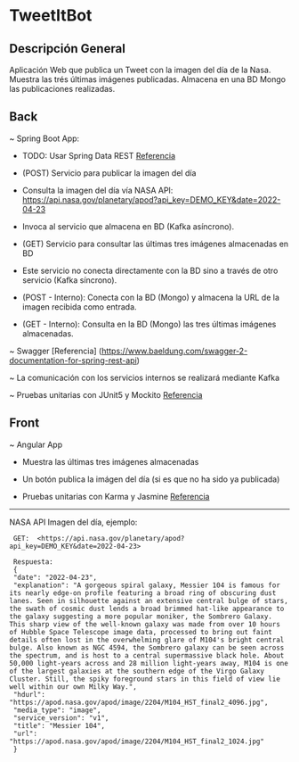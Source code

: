 # TweetItBot

## Descripción General

 Aplicación Web que publica un Tweet con la imagen del día de la Nasa.
 Muestra las trés últimas imágenes publicadas.
 Almacena en una BD Mongo las publicaciones realizadas.

## Back

 ~ Spring Boot App:

- TODO: Usar Spring Data REST [Referencia](https://www.baeldung.com/spring-data-rest-intro)

- (POST) Servicio para publicar la imagen del día
- Consulta la imagen del día vía NASA API:  <https://api.nasa.gov/planetary/apod?api_key=DEMO_KEY&date=2022-04-23>
- Invoca al servicio que almacena en BD (Kafka asíncrono).
- (GET) Servicio para consultar las últimas tres imágenes almacenadas en BD
- Este servicio no conecta directamente con la BD sino a través de otro servicio (Kafka síncrono).

- (POST - Interno): Conecta con la BD (Mongo) y almacena la URL de la imagen recibida como entrada.
- (GET - Interno): Consulta en la BD (Mongo) las tres últimas imágenes almacenadas.

~  Swagger [Referencia] (https://www.baeldung.com/swagger-2-documentation-for-spring-rest-api)

~  La comunicación con los servicios internos se realizará mediante Kafka

~  Pruebas unitarias con JUnit5 y Mockito [Referencia](https://howtodoinjava.com/spring-boot2/testing/spring-boot-mockito-junit-example/)

## Front

~  Angular App

- Muestra las últimas tres imágenes almacenadas
- Un botón publica la imágen del día (si es que no ha sido ya publicada)

- Pruebas unitarias con Karma y Jasmine [Referencia](https://medium.com/@vito1986/angular-unit-testing-8a1479079f84)

---

NASA API Imagen del día, ejemplo:

```
 GET:  <https://api.nasa.gov/planetary/apod?api_key=DEMO_KEY&date=2022-04-23>

 Respuesta:
 {
 "date": "2022-04-23",
 "explanation": "A gorgeous spiral galaxy, Messier 104 is famous for its nearly edge-on profile featuring a broad ring of obscuring dust lanes. Seen in silhouette against an extensive central bulge of stars, the swath of cosmic dust lends a broad brimmed hat-like appearance to the galaxy suggesting a more popular moniker, the Sombrero Galaxy. This sharp view of the well-known galaxy was made from over 10 hours of Hubble Space Telescope image data, processed to bring out faint details often lost in the overwhelming glare of M104's bright central bulge. Also known as NGC 4594, the Sombrero galaxy can be seen across the spectrum, and is host to a central supermassive black hole. About 50,000 light-years across and 28 million light-years away, M104 is one of the largest galaxies at the southern edge of the Virgo Galaxy Cluster. Still, the spiky foreground stars in this field of view lie well within our own Milky Way.",
 "hdurl": "https://apod.nasa.gov/apod/image/2204/M104_HST_final2_4096.jpg",
 "media_type": "image",
 "service_version": "v1",
 "title": "Messier 104",
 "url": "https://apod.nasa.gov/apod/image/2204/M104_HST_final2_1024.jpg"
 }
```
